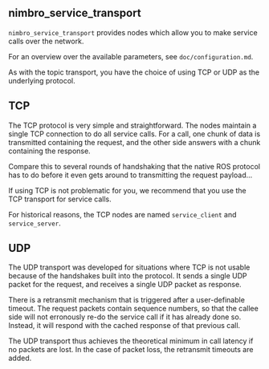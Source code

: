 
nimbro_service_transport
------------------------

`nimbro_service_transport` provides nodes which allow you to make service
calls over the network.

For an overview over the available parameters, see `doc/configuration.md`.

As with the topic transport, you have the choice of using TCP or UDP as the
underlying protocol.

TCP
---

The TCP protocol is very simple and straightforward. The nodes maintain a single
TCP connection to do all service calls. For a call, one chunk of data is
transmitted containing the request, and the other side answers with a chunk
containing the response.

Compare this to several rounds of handshaking that the native ROS protocol has
to do before it even gets around to transmitting the request payload...

If using TCP is not problematic for you, we recommend that you use the TCP
transport for service calls.

For historical reasons, the TCP nodes are named `service_client` and
`service_server`.

UDP
---

The UDP transport was developed for situations where TCP is not usable because
of the handshakes built into the protocol. It sends a single UDP packet for
the request, and receives a single UDP packet as response.

There is a retransmit mechanism that is triggered after a user-definable
timeout. The request packets contain sequence numbers, so that the callee side
will not erronously re-do the service call if it has already done so. Instead,
it will respond with the cached response of that previous call.

The UDP transport thus achieves the theoretical minimum in call latency if no
packets are lost. In the case of packet loss, the retransmit timeouts are added.

